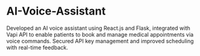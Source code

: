 # AI-Voice-Assistant
Developed an AI voice assistant using React.js and Flask, integrated with Vapi API to enable patients to book and manage medical appointments via voice commands. Secured API key management and improved scheduling with real-time feedback.